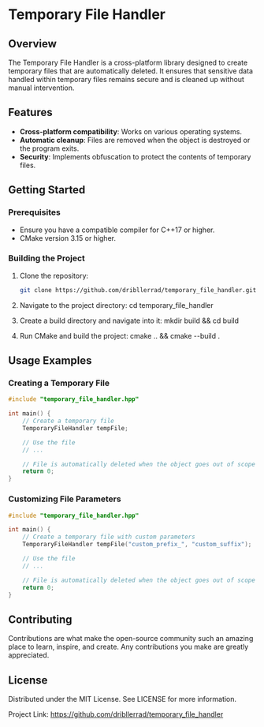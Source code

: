 
# Temporary File Handler

## Overview
The Temporary File Handler is a cross-platform library designed to create temporary files that are automatically deleted. It ensures that sensitive data handled within temporary files remains secure and is cleaned up without manual intervention.

## Features
- **Cross-platform compatibility**: Works on various operating systems.
- **Automatic cleanup**: Files are removed when the object is destroyed or the program exits.
- **Security**: Implements obfuscation to protect the contents of temporary files.

## Getting Started

### Prerequisites
- Ensure you have a compatible compiler for C++17 or higher.
- CMake version 3.15 or higher.

### Building the Project
1. Clone the repository:
   ```bash
   git clone https://github.com/dribllerrad/temporary_file_handler.git

2. Navigate to the project directory:
cd temporary_file_handler

3. Create a build directory and navigate into it:
mkdir build && cd build

4. Run CMake and build the project:
cmake .. && cmake --build .

## Usage Examples
### Creating a Temporary File
```cpp
#include "temporary_file_handler.hpp"

int main() {
    // Create a temporary file
    TemporaryFileHandler tempFile;

    // Use the file
    // ...

    // File is automatically deleted when the object goes out of scope
    return 0;
}
```

### Customizing File Parameters
```cpp
#include "temporary_file_handler.hpp"

int main() {
    // Create a temporary file with custom parameters
    TemporaryFileHandler tempFile("custom_prefix_", "custom_suffix");

    // Use the file
    // ...

    // File is automatically deleted when the object goes out of scope
    return 0;
}
```

## Contributing
Contributions are what make the open-source community such an amazing place to learn, inspire, and create. Any contributions you make are greatly appreciated.

## License
Distributed under the MIT License. See LICENSE for more information.


Project Link: https://github.com/dribllerrad/temporary_file_handler

